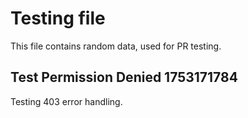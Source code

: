# Testing file

This file contains random data, used for PR testing.


## Test Permission Denied 1753171784

Testing 403 error handling.
